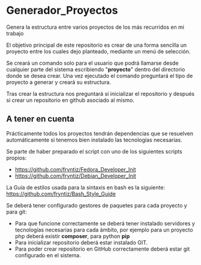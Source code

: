 # Generador_Proyectos
Genera la estructura entre varios proyectos de los más recurridos en mi trabajo

El objetivo principal de este repositorio es crear de una forma sencilla un proyecto entre los cuales dejo planteado, mediante un menú de selección.

Se creará un comando solo para el usuario que podrá llamarse desde cualquier parte del sistema escribiendo "**proyecto**" dentro del directorio donde se desea crear. Una vez ejecutado el comando preguntará el tipo de proyecto a generar y creará su estructura.

Tras crear la estructura nos preguntará si inicializar el repositorio y después si crear un repositorio en github asociado al mismo.

## A tener en cuenta
Prácticamente todos los proyectos tendrán dependencias que se resuelven automáticamente si tenemos bien instalado las tecnologías necesarias.

Se parte de haber preparado el script con uno de los siguientes scripts propios:
- https://github.com/fryntiz/Fedora_Developer_Init
- https://github.com/fryntiz/Debian_Developer_Init

La Guía de estilos usada para la sintaxis en bash es la siguiente:
https://github.com/fryntiz/Bash_Style_Guide

Se deberá tener configurado gestores de paquetes para cada proyecto y para git:
- Para que funcione correctamente se deberá tener instalado servidores y tecnologías necesarias para cada ámbito, por ejemplo para un proyecto php deberá existir **composer**, para python **pip**
- Para inicializar repositorio deberá estar instalado GIT.
- Para poder crear repositorio en GitHub correctamente deberá estar git configurado en el sistema.
